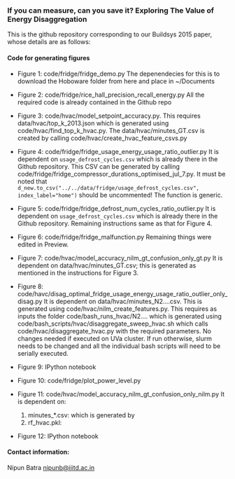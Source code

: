 ### If you can measure, can you save it? Exploring The Value of Energy Disaggregation

This is the github repository corresponding to our Buildsys 2015 paper, whose details are as follows:


#### Code for generating figures

* Figure 1: code/fridge/fridge_demo.py 
The depenendecies for this is to download the Hoboware folder from here and place in ~/Documents

* Figure 2: code/fridge/rice_hall_precision_recall_energy.py
All the required code is already contained in the Github repo

* Figure 3: code/hvac/model_setpoint_accuracy.py. This requires data/hvac/top_k_2013.json which is generated using code/hvac/find_top_k_hvac.py. The data/hvac/minutes_GT.csv is created by calling code/hvac/create_hvac_feature_csvs.py

* Figure 4: code/fridge/fridge_usage_energy_usage_ratio_outlier.py
It is dependent on `usage_defrost_cycles.csv` which is already there in the Github repository. This CSV can be generated by calling
code/fridge/fridge_compressor_durations_optimised_jul_7.py. It must be noted that `d_new.to_csv("../../data/fridge/usage_defrost_cycles.csv", index_label="home")` should be uncommented! The function is generic.

* Figure 5: code/fridge/fridge_defrost_num_cycles_ratio_outlier.py
It is dependent on `usage_defrost_cycles.csv` which is already there in the Github repository. Remaining instructions same as that for Figure 4.

* Figure 6: code/fridge/fridge_malfunction.py
Remaining things were edited in Preview.

* Figure 7: code/hvac/model_accuracy_nilm_gt_confusion_only_gt.py
It is dependent on data/hvac/minutes_GT.csv; this is generated as mentioned in the instructions for Figure 3.

* Figure 8: code/havc/disag_optimal_fridge_usage_energy_usage_ratio_outlier_only_disag.py 
It is dependent on data/hvac/minutes_N2....csv. This is generated using code/hvac/nilm_create_features.py. This requires as inputs the folder code/bash_runs_hvac/N2.... which is generated using code/bash_scripts/hvac/disaggregate_sweep_hvac.sh which calls code/hvac/disaggregate_hvac.py with the required parameters. No changes needed if executed on UVa cluster. If run otherwise, slurm needs to be changed and all the individual bash scripts will need to be serially executed.

* Figure 9: IPython notebook

* Figure 10: code/fridge/plot_power_level.py


* Figure 11: code/hvac/model_accuracy_nilm_gt_confusion_only_nilm.py
It is dependent on:
	1. minutes_*.csv: which is generated by 
	2. rf_hvac.pkl: 

* Figure 12: IPython notebook

#### Contact information:

Nipun Batra
nipunb@iiitd.ac.in



